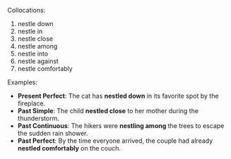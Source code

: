 Collocations:

1. nestle down
2. nestle in
3. nestle close
4. nestle among
5. nestle into
6. nestle against
7. nestle comfortably

Examples:

- **Present Perfect**: The cat has **nestled down** in its favorite spot by the fireplace.
- **Past Simple**: The child **nestled close** to her mother during the thunderstorm.
- **Past Continuous**: The hikers were **nestling among** the trees to escape the sudden rain shower.
- **Past Perfect**: By the time everyone arrived, the couple had already **nestled comfortably** on the couch.